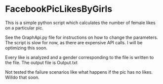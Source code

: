 # FacebookPicLikesByGirls
This is a simple python script which calculates the number of female likes on a particular pic.

See the GraphApi.py file for instructions on how to change the parameters. The script is slow for now, as there are expensive API calls. I will be optimizing this soon.


Every like is analyzed and a gender corresponding to the file is written to the file. The output file is Output.txt


Not tested the failure scenarios like what happens if the pic has no likes. Willdo that soon.
